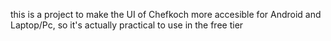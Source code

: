 this is a project to make the UI of Chefkoch more accesible for Android and Laptop/Pc, so it's actually practical to use in the free tier
